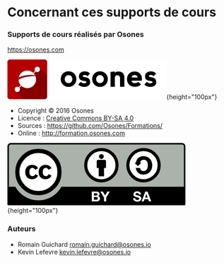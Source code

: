 # Concernant ces supports de cours

### Supports de cours réalisés par Osones

<https://osones.com>

![](images/logo-osones.png){height="100px"}

- Copyright © 2016 Osones
- Licence : [Creative Commons BY-SA 4.0](https://creativecommons.org/licenses/by-sa/4.0/deed.fr)
- Sources : <https://github.com/Osones/Formations/>
- Online : <http://formation.osones.com>

![](images/licence.png){height="100px"}

### Auteurs

- Romain Guichard <romain.guichard@osones.io>
- Kevin Lefevre <kevin.lefevre@osones.io>

